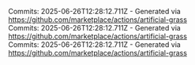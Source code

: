 Commits: 2025-06-26T12:28:12.711Z - Generated via https://github.com/marketplace/actions/artificial-grass
<br>
Commits: 2025-06-26T12:28:12.711Z - Generated via https://github.com/marketplace/actions/artificial-grass
<br>
Commits: 2025-06-26T12:28:12.711Z - Generated via https://github.com/marketplace/actions/artificial-grass
<br>
